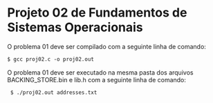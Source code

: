 # Projeto 02 de Fundamentos de Sistemas Operacionais

O problema 01 deve ser compilado com a seguinte linha de comando:
``` markdown
$ gcc proj02.c -o proj02.out
```

O problema 01 deve ser executado na mesma pasta dos arquivos BACKING_STORE.bin e lib.h com a seguinte linha de comando: 
```
 $ ./proj02.out addresses.txt
```



